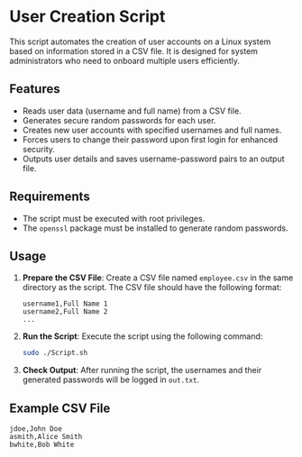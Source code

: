 # User Creation Script

This script automates the creation of user accounts on a Linux system based on information stored in a CSV file. It is designed for system administrators who need to onboard multiple users efficiently.

## Features

- Reads user data (username and full name) from a CSV file.
- Generates secure random passwords for each user.
- Creates new user accounts with specified usernames and full names.
- Forces users to change their password upon first login for enhanced security.
- Outputs user details and saves username-password pairs to an output file.

## Requirements

- The script must be executed with root privileges.
- The `openssl` package must be installed to generate random passwords.

## Usage

1. **Prepare the CSV File**: Create a CSV file named `employee.csv` in the same directory as the script. The CSV file should have the following format:

    ```
    username1,Full Name 1
    username2,Full Name 2
    ...
    ```

2. **Run the Script**: Execute the script using the following command:

    ```bash
    sudo ./Script.sh
    ```

 
3. **Check Output**: After running the script, the usernames and their generated passwords will be logged in `out.txt`. 

## Example CSV File

```csv
jdoe,John Doe
asmith,Alice Smith
bwhite,Bob White